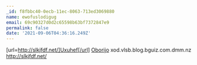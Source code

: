 ```yaml
---
_id: f8fbbc40-0ecb-11ec-8063-713ed3069880
name: ewofuslodigug
email: 69c90327d0d2c65598b63bf7372847e9
permalink: false
date: '2021-09-06T04:36:16.249Z'
---
```

[url=http://slkjfdf.net/]Uxuhef[/url] <a href="http://slkjfdf.net/">Oborijo</a> xod.vlsb.blog.bguiz.com.dmm.nz http://slkjfdf.net/
